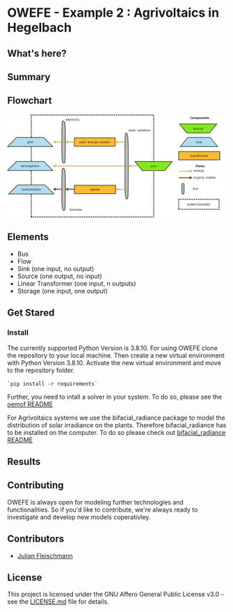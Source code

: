 # OWEFE - Example 2 : Agrivoltaics in Hegelbach

## What's here?

## Summary

## Flowchart

![flowchart_agrivoltaics](https://github.com/rl-institut/OWEFE/blob/master/docs/assets/flowchart_agrivoltaics_0.1.png)

## Elements

* Bus
* Flow
* Sink (one input, no output)
* Source (one output, no input)
* Linear Transformer (one input, n outputs)
* Storage (one input, one output)

## Get Stared

### Install 
The currently supported Python Version is 3.8.10. For using OWEFE clone the repository to your local machine. Then create a new virtual environment with Python Version 3.8.10. Activate the new virtual environment and move to the repository folder.

    `pip install -r requirements`

Further, you need to intall a solver in your system. To do so, please see the [oemof README](https://github.com/oemof/oemof-solph#readme)

For Agrivoltaics systems we use the bifacial_radiance package to model the distribution of solar irradiance on the plants. Therefore bifacial_radiance has to be installed on the computer. To do so please check out [bifacial_radiance README](https://github.com/NREL/bifacial_radiance/blob/main/README.md)
## Results

## Contributing

OWEFE is always open for modeling further technologies and functionalities. So if you'd like to contribute, we're always ready to investigate and develop new models coperativley.

## Contributors

* [Julian Fleischmann](julian.fleischmann@rl-institute.de) 

## License

This project is licensed under the GNU Affero General Public License v3.0 - see the [LICENSE.md](https://github.com/rl-institut/OWEFE/blob/master/LICENSE) file for details.
